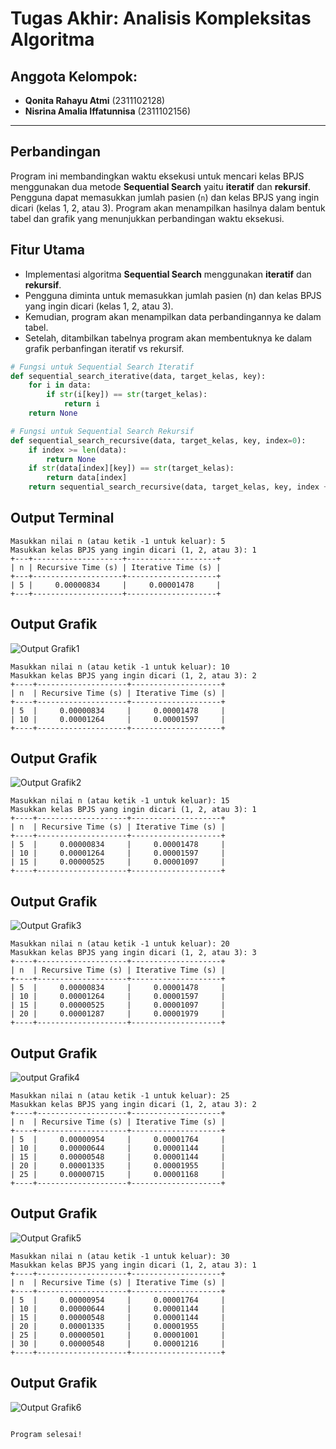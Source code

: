# Tugas Akhir: Analisis Kompleksitas Algoritma

## Anggota Kelompok:
- **Qonita Rahayu Atmi** (2311102128)
- **Nisrina Amalia Iffatunnisa** (2311102156)

---

## Perbandingan 

Program ini membandingkan waktu eksekusi untuk mencari kelas BPJS menggunakan dua metode **Sequential Search** yaitu **iteratif** dan **rekursif**. Pengguna dapat memasukkan jumlah pasien (`n`) dan kelas BPJS yang ingin dicari (kelas 1, 2, atau 3). Program akan menampilkan hasilnya dalam bentuk tabel dan grafik yang menunjukkan perbandingan waktu eksekusi. 

## Fitur Utama
- Implementasi algoritma **Sequential Search** menggunakan **iteratif** dan **rekursif**.
- Pengguna diminta untuk memasukkan jumlah pasien (n) dan kelas BPJS yang ingin dicari (kelas 1, 2, atau 3).
- Kemudian, program akan menampilkan data perbandingannya ke dalam tabel.
- Setelah, ditambilkan tabelnya program akan membentuknya ke dalam grafik perbanfingan iteratif vs rekursif.

```python
# Fungsi untuk Sequential Search Iteratif
def sequential_search_iterative(data, target_kelas, key):
    for i in data:
        if str(i[key]) == str(target_kelas):  
            return i
    return None

# Fungsi untuk Sequential Search Rekursif
def sequential_search_recursive(data, target_kelas, key, index=0):
    if index >= len(data):
        return None
    if str(data[index][key]) == str(target_kelas): 
        return data[index]
    return sequential_search_recursive(data, target_kelas, key, index + 1)
```

## Output Terminal

```plaintext
Masukkan nilai n (atau ketik -1 untuk keluar): 5
Masukkan kelas BPJS yang ingin dicari (1, 2, atau 3): 1
+---+--------------------+--------------------+
| n | Recursive Time (s) | Iterative Time (s) |
+---+--------------------+--------------------+
| 5 |     0.00000834     |     0.00001478     |
+---+--------------------+--------------------+

```
## Output Grafik
![Output Grafik1](https://github.com/Qonita-Rahayu/Tubes-AKA_Qonita_Nisrina/blob/main/assets/Grafik1.png)

```plaintext
Masukkan nilai n (atau ketik -1 untuk keluar): 10
Masukkan kelas BPJS yang ingin dicari (1, 2, atau 3): 2
+----+--------------------+--------------------+
| n  | Recursive Time (s) | Iterative Time (s) |
+----+--------------------+--------------------+
| 5  |     0.00000834     |     0.00001478     |
| 10 |     0.00001264     |     0.00001597     |
+----+--------------------+--------------------+

```
## Output Grafik
![Output Grafik2](https://github.com/Qonita-Rahayu/Tubes-AKA_Qonita_Nisrina/blob/main/assets/Grafik2.png)

```plaintext
Masukkan nilai n (atau ketik -1 untuk keluar): 15
Masukkan kelas BPJS yang ingin dicari (1, 2, atau 3): 1
+----+--------------------+--------------------+
| n  | Recursive Time (s) | Iterative Time (s) |
+----+--------------------+--------------------+
| 5  |     0.00000834     |     0.00001478     |
| 10 |     0.00001264     |     0.00001597     |
| 15 |     0.00000525     |     0.00001097     |
+----+--------------------+--------------------+
```
## Output Grafik
![Output Grafik3](https://github.com/Qonita-Rahayu/Tubes-AKA_Qonita_Nisrina/blob/main/assets/Grafik3.png)

```plaintext
Masukkan nilai n (atau ketik -1 untuk keluar): 20
Masukkan kelas BPJS yang ingin dicari (1, 2, atau 3): 3
+----+--------------------+--------------------+
| n  | Recursive Time (s) | Iterative Time (s) |
+----+--------------------+--------------------+
| 5  |     0.00000834     |     0.00001478     |
| 10 |     0.00001264     |     0.00001597     |
| 15 |     0.00000525     |     0.00001097     |
| 20 |     0.00001287     |     0.00001979     |
+----+--------------------+--------------------+
```
## Output Grafik
![output Grafik4](https://github.com/Qonita-Rahayu/Tubes-AKA_Qonita_Nisrina/blob/main/assets/Grafik4.png)

```plaintext
Masukkan nilai n (atau ketik -1 untuk keluar): 25
Masukkan kelas BPJS yang ingin dicari (1, 2, atau 3): 2
+----+--------------------+--------------------+
| n  | Recursive Time (s) | Iterative Time (s) |
+----+--------------------+--------------------+
| 5  |     0.00000954     |     0.00001764     |
| 10 |     0.00000644     |     0.00001144     |
| 15 |     0.00000548     |     0.00001144     |
| 20 |     0.00001335     |     0.00001955     |
| 25 |     0.00000715     |     0.00001168     |
+----+--------------------+--------------------+
```
## Output Grafik
![Output Grafik5](https://github.com/Qonita-Rahayu/Tubes-AKA_Qonita_Nisrina/blob/main/assets/Grafik5.png)

```plaintext
Masukkan nilai n (atau ketik -1 untuk keluar): 30
Masukkan kelas BPJS yang ingin dicari (1, 2, atau 3): 1
+----+--------------------+--------------------+
| n  | Recursive Time (s) | Iterative Time (s) |
+----+--------------------+--------------------+
| 5  |     0.00000954     |     0.00001764     |
| 10 |     0.00000644     |     0.00001144     |
| 15 |     0.00000548     |     0.00001144     |
| 20 |     0.00001335     |     0.00001955     |
| 25 |     0.00000501     |     0.00001001     |
| 30 |     0.00000548     |     0.00001216     |
+----+--------------------+--------------------+

```
## Output Grafik
![Output Grafik6](https://github.com/Qonita-Rahayu/Tubes-AKA_Qonita_Nisrina/blob/main/assets/Grafik1.png)

```plaintext

Program selesai!
```


